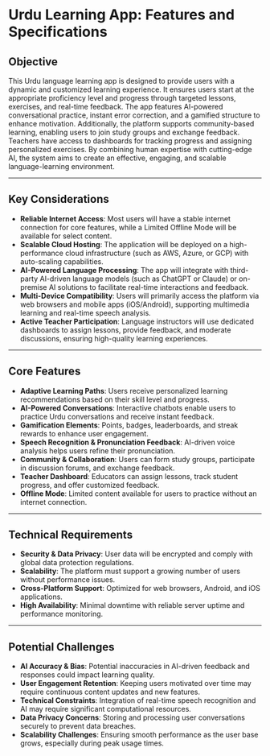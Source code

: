 # Urdu Learning App: Features and Specifications

## Objective  
This Urdu language learning app is designed to provide users with a dynamic and customized learning experience. It ensures users start at the appropriate proficiency level and progress through targeted lessons, exercises, and real-time feedback. The app features AI-powered conversational practice, instant error correction, and a gamified structure to enhance motivation. Additionally, the platform supports community-based learning, enabling users to join study groups and exchange feedback. Teachers have access to dashboards for tracking progress and assigning personalized exercises. By combining human expertise with cutting-edge AI, the system aims to create an effective, engaging, and scalable language-learning environment.

---

## Key Considerations  
- **Reliable Internet Access**: Most users will have a stable internet connection for core features, while a Limited Offline Mode will be available for select content.  
- **Scalable Cloud Hosting**: The application will be deployed on a high-performance cloud infrastructure (such as AWS, Azure, or GCP) with auto-scaling capabilities.  
- **AI-Powered Language Processing**: The app will integrate with third-party AI-driven language models (such as ChatGPT or Claude) or on-premise AI solutions to facilitate real-time interactions and feedback.  
- **Multi-Device Compatibility**: Users will primarily access the platform via web browsers and mobile apps (iOS/Android), supporting multimedia learning and real-time speech analysis.  
- **Active Teacher Participation**: Language instructors will use dedicated dashboards to assign lessons, provide feedback, and moderate discussions, ensuring high-quality learning experiences.  

---

## Core Features  
- **Adaptive Learning Paths**: Users receive personalized learning recommendations based on their skill level and progress.  
- **AI-Powered Conversations**: Interactive chatbots enable users to practice Urdu conversations and receive instant feedback.  
- **Gamification Elements**: Points, badges, leaderboards, and streak rewards to enhance user engagement.  
- **Speech Recognition & Pronunciation Feedback**: AI-driven voice analysis helps users refine their pronunciation.  
- **Community & Collaboration**: Users can form study groups, participate in discussion forums, and exchange feedback.  
- **Teacher Dashboard**: Educators can assign lessons, track student progress, and offer customized feedback.  
- **Offline Mode**: Limited content available for users to practice without an internet connection.  

---

## Technical Requirements  
- **Security & Data Privacy**: User data will be encrypted and comply with global data protection regulations.  
- **Scalability**: The platform must support a growing number of users without performance issues.  
- **Cross-Platform Support**: Optimized for web browsers, Android, and iOS applications.  
- **High Availability**: Minimal downtime with reliable server uptime and performance monitoring.  

---

## Potential Challenges  
- **AI Accuracy & Bias**: Potential inaccuracies in AI-driven feedback and responses could impact learning quality.  
- **User Engagement Retention**: Keeping users motivated over time may require continuous content updates and new features.  
- **Technical Constraints**: Integration of real-time speech recognition and AI may require significant computational resources.  
- **Data Privacy Concerns**: Storing and processing user conversations securely to prevent data breaches.  
- **Scalability Challenges**: Ensuring smooth performance as the user base grows, especially during peak usage times.  